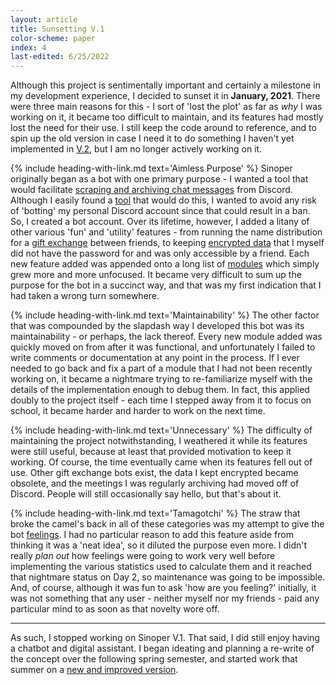 ```yaml
---
layout: article
title: Sunsetting V.1
color-scheme: paper
index: 4
last-edited: 6/25/2022
---
```



Although this project is sentimentally important and certainly a milestone in my development experience, I decided to sunset it in **January, 2021**. There were three main reasons for this - I sort of 'lost the plot' as far as *why* I was working on it, it became too difficult to maintain, and its features had mostly lost the need for their use. I still keep the code around to reference, and to spin up the old version in case I need it to do something I haven't yet implemented in [V.2](/sinoper-v2), but I am no longer actively working on it.

{% include heading-with-link.md text='Aimless Purpose' %}
Sinoper originally began as a bot with one primary purpose - I wanted a tool that would facilitate [scraping and archiving chat messages](Modules/export) from Discord. Although I easily found a [tool](https://github.com/Tyrrrz/DiscordChatExporter) that would do this, I wanted to avoid any risk of 'botting' my personal Discord account since that could result in a ban. So, I created a bot account. Over its lifetime, however, I added a litany of other various 'fun' and 'utility' features - from running the name distribution for a [gift exchange](Modules/santa) between friends, to keeping [encrypted data](Modules/flask) that I myself did not have the password for and was only accessible by a friend. Each new feature added was appended onto a long list of [modules](Modules/) which simply grew more and more unfocused. It became very difficult to sum up the purpose for the bot in a succinct way, and that was my first indication that I had taken a wrong turn somewhere.

{% include heading-with-link.md text='Maintainability' %}
The other factor that was compounded by the slapdash way I developed this bot was its maintainability - or perhaps, the lack thereof. Every new module added was quickly moved on from after it was functional, and unfortunately I failed to write comments or documentation at any point in the process. If I ever needed to go back and fix a part of a module that I had not been recently working on, it became a nightmare trying to re-familiarize myself with the details of the implementation enough to debug them. In fact, this applied doubly to the project itself - each time I stepped away from it to focus on school, it became harder and harder to work on the next time.

{% include heading-with-link.md text='Unnecessary' %}
The difficulty of maintaining the project notwithstanding, I weathered it while its features were still useful, because at least that provided motivation to keep it working. Of course, the time eventually came when its features fell out of use. Other gift exchange bots exist, the data I kept encrypted became obsolete, and the meetings I was regularly archiving had moved off of Discord. People will still occasionally say hello, but that's about it.

{% include heading-with-link.md text='Tamagotchi' %}
The straw that broke the camel's back in all of these categories was my attempt to give the bot [feelings](Modules/tamagotchi). I had no particular reason to add this feature aside from thinking it was a 'neat idea', so it diluted the purpose even more. I didn't really *plan out* how feelings were going to work very well before implementing the various statistics used to calculate them and it reached that nightmare status on Day 2, so maintenance was going to be impossible. And, of course, although it was fun to ask 'how are you feeling?' initially, it was not something that any user - neither myself nor my friends - paid any particular mind to as soon as that novelty wore off.

----

As such, I stopped working on Sinoper V.1. That said, I did still enjoy having a chatbot and digital assistant. I began ideating and planning a re-write of the concept over the following spring semester, and started work that summer on a [new and improved version](/sinoper-v2).
